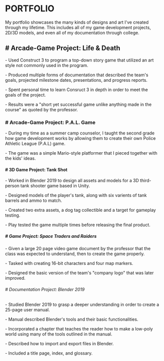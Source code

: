 <!DOCTYPE html>
<html>
<body>
<h1>PORTFOLIO</h1>
<p>My portfolio showcases the many kinds of designs and art I've created through my lifetime. This includes all of my game development projects, 2D/3D models, and even all of my documentation through college.</p>
</body>
</html>

<h2># Arcade-Game Project: Life & Death</h2>
<p>- Used Construct 3 to program a top-down story game that utilized an art style not commonly used in the program.</p>
<p>- Produced multiple forms of documentation that described the team's goals, projected milestone dates, presentations, and progress reports.</p>
<p>- Spent personal time to learn Consruct 3 in depth in order to meet the goals of the project.</p>
<p>- Results were a "short yet successful game unlike anything made in the course" as quoted by the professor.</p>

<h3># Arcade-Game Project: P.A.L. Game</h3>
<p>- During my time as a summer camp counselor, I taught the second grade how game development works by allowing them to create their own Police Athletic League (P.A.L) game.</p>
<p>- The game was a simple Mario-style platformer that I pieced together with the kids' ideas.</p> 

<h4># 3D Game Project: Tank Shot</h4>
<p>- Worked in Blender 2019 to design all assets and models for a 3D third-person tank shooter game based in Unity.</p>
<p>- Designed models of the player's tank, along with six varients of tank barrels and ammo to match.</p>
<p>- Created two extra assets, a dog tag collectible and a target for gameplay testing.</p>
<p>- Play tested the game multiple times before releasing the final product.<p>

<h5># Game Project: Space Traders and Raiders</h5>
<p>- Given a large 20 page video game document by the professor that the class was expected to understand, then to create the game properly.</p>
<p>- Tasked with creating 16-bit characters and four map markers.</p>
<p>- Designed the basic version of the team's "company logo" that was later improved.</p>

<h6># Documentation Project: Blender 2019</h6>
<p>- Studied Blender 2019 to grasp a deeper understanding in order to create a 25-page user manual.</p>
<p>- Manual described Blender's tools and their basic functionalities.</p>
<p>- Incorporated a chapter that teaches the reader how to make a low-poly world using many of the tools outlined in the manual.</p>
<p>- Described how to import and export files in Blender.</p>
<p>- Included a title page, index, and glossary.</p>